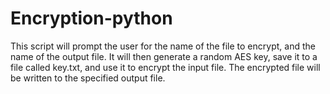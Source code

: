 # Encryption-python

This script will prompt the user for the name of the file to encrypt, and the name of the output file. It will then generate a random AES key, save it to a file called key.txt, and use it to encrypt the input file. The encrypted file will be written to the specified output file.
